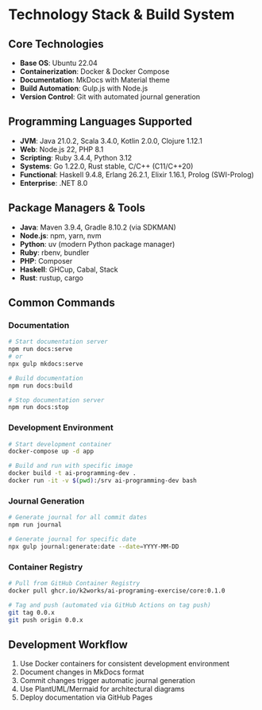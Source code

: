 # Technology Stack & Build System

## Core Technologies
- **Base OS**: Ubuntu 22.04
- **Containerization**: Docker & Docker Compose
- **Documentation**: MkDocs with Material theme
- **Build Automation**: Gulp.js with Node.js
- **Version Control**: Git with automated journal generation

## Programming Languages Supported
- **JVM**: Java 21.0.2, Scala 3.4.0, Kotlin 2.0.0, Clojure 1.12.1
- **Web**: Node.js 22, PHP 8.1
- **Scripting**: Ruby 3.4.4, Python 3.12
- **Systems**: Go 1.22.0, Rust stable, C/C++ (C11/C++20)
- **Functional**: Haskell 9.4.8, Erlang 26.2.1, Elixir 1.16.1, Prolog (SWI-Prolog)
- **Enterprise**: .NET 8.0

## Package Managers & Tools
- **Java**: Maven 3.9.4, Gradle 8.10.2 (via SDKMAN)
- **Node.js**: npm, yarn, nvm
- **Python**: uv (modern Python package manager)
- **Ruby**: rbenv, bundler
- **PHP**: Composer
- **Haskell**: GHCup, Cabal, Stack
- **Rust**: rustup, cargo

## Common Commands

### Documentation
```bash
# Start documentation server
npm run docs:serve
# or
npx gulp mkdocs:serve

# Build documentation
npm run docs:build

# Stop documentation server
npm run docs:stop
```

### Development Environment
```bash
# Start development container
docker-compose up -d app

# Build and run with specific image
docker build -t ai-programming-dev .
docker run -it -v $(pwd):/srv ai-programming-dev bash
```

### Journal Generation
```bash
# Generate journal for all commit dates
npm run journal

# Generate journal for specific date
npx gulp journal:generate:date --date=YYYY-MM-DD
```

### Container Registry
```bash
# Pull from GitHub Container Registry
docker pull ghcr.io/k2works/ai-programing-exercise/core:0.1.0

# Tag and push (automated via GitHub Actions on tag push)
git tag 0.0.x
git push origin 0.0.x
```

## Development Workflow
1. Use Docker containers for consistent development environment
2. Document changes in MkDocs format
3. Commit changes trigger automatic journal generation
4. Use PlantUML/Mermaid for architectural diagrams
5. Deploy documentation via GitHub Pages